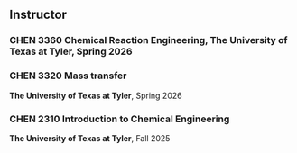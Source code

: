 ## Instructor

### CHEN 3360 Chemical Reaction Engineering, **The University of Texas at Tyler**, Spring 2026

### CHEN 3320 Mass transfer
**The University of Texas at Tyler**, Spring 2026

### CHEN 2310 Introduction to Chemical Engineering
**The University of Texas at Tyler**, Fall 2025
